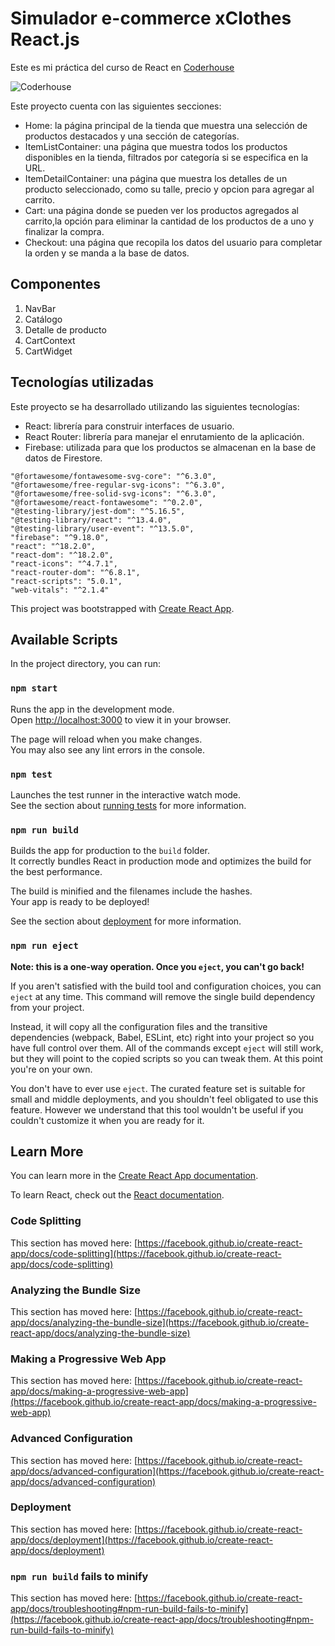 # Simulador e-commerce xClothes React.js 

Este es mi práctica del curso de React en [Coderhouse](https://www.coderhouse.es/)

![Coderhouse](https://www.coderhouse.es/imgs/ch.svg)



Este proyecto cuenta con las siguientes secciones:
- Home: la página principal de la tienda que muestra una selección de productos destacados y una sección de categorías.
- ItemListContainer: una página que muestra todos los productos disponibles en la tienda, filtrados por categoría si se especifica en la URL.
- ItemDetailContainer: una página que muestra los detalles de un producto seleccionado, como su talle, precio y opcion para agregar al carrito.
- Cart: una página donde se pueden ver los productos agregados al carrito,la opción para eliminar la cantidad de los productos de a uno y finalizar la compra.
- Checkout: una página que recopila los datos del usuario para completar la orden y se manda a la base de datos.

## Componentes
1. NavBar
2. Catálogo
3. Detalle de producto 
4. CartContext 
5. CartWidget

## Tecnologías utilizadas

Este proyecto se ha desarrollado utilizando las siguientes tecnologías:

- React: librería para construir interfaces de usuario.
- React Router: librería para manejar el enrutamiento de la aplicación.
- Firebase: utilizada para que los productos se almacenan en la base de datos de Firestore.       

```
"@fortawesome/fontawesome-svg-core": "^6.3.0",
"@fortawesome/free-regular-svg-icons": "^6.3.0",
"@fortawesome/free-solid-svg-icons": "^6.3.0",
"@fortawesome/react-fontawesome": "^0.2.0",
"@testing-library/jest-dom": "^5.16.5",
"@testing-library/react": "^13.4.0",
"@testing-library/user-event": "^13.5.0",
"firebase": "^9.18.0",
"react": "^18.2.0",
"react-dom": "^18.2.0",
"react-icons": "^4.7.1",
"react-router-dom": "^6.8.1",
"react-scripts": "5.0.1",
"web-vitals": "^2.1.4"
```


This project was bootstrapped with [Create React App](https://github.com/facebook/create-react-app).

## Available Scripts

In the project directory, you can run:

### `npm start`

Runs the app in the development mode.\
Open [http://localhost:3000](http://localhost:3000) to view it in your browser.

The page will reload when you make changes.\
You may also see any lint errors in the console.

### `npm test`

Launches the test runner in the interactive watch mode.\
See the section about [running tests](https://facebook.github.io/create-react-app/docs/running-tests) for more information.

### `npm run build`

Builds the app for production to the `build` folder.\
It correctly bundles React in production mode and optimizes the build for the best performance.

The build is minified and the filenames include the hashes.\
Your app is ready to be deployed!

See the section about [deployment](https://facebook.github.io/create-react-app/docs/deployment) for more information.

### `npm run eject`

**Note: this is a one-way operation. Once you `eject`, you can't go back!**

If you aren't satisfied with the build tool and configuration choices, you can `eject` at any time. This command will remove the single build dependency from your project.

Instead, it will copy all the configuration files and the transitive dependencies (webpack, Babel, ESLint, etc) right into your project so you have full control over them. All of the commands except `eject` will still work, but they will point to the copied scripts so you can tweak them. At this point you're on your own.

You don't have to ever use `eject`. The curated feature set is suitable for small and middle deployments, and you shouldn't feel obligated to use this feature. However we understand that this tool wouldn't be useful if you couldn't customize it when you are ready for it.

## Learn More

You can learn more in the [Create React App documentation](https://facebook.github.io/create-react-app/docs/getting-started).

To learn React, check out the [React documentation](https://reactjs.org/).

### Code Splitting

This section has moved here: [https://facebook.github.io/create-react-app/docs/code-splitting](https://facebook.github.io/create-react-app/docs/code-splitting)

### Analyzing the Bundle Size

This section has moved here: [https://facebook.github.io/create-react-app/docs/analyzing-the-bundle-size](https://facebook.github.io/create-react-app/docs/analyzing-the-bundle-size)

### Making a Progressive Web App

This section has moved here: [https://facebook.github.io/create-react-app/docs/making-a-progressive-web-app](https://facebook.github.io/create-react-app/docs/making-a-progressive-web-app)

### Advanced Configuration

This section has moved here: [https://facebook.github.io/create-react-app/docs/advanced-configuration](https://facebook.github.io/create-react-app/docs/advanced-configuration)

### Deployment

This section has moved here: [https://facebook.github.io/create-react-app/docs/deployment](https://facebook.github.io/create-react-app/docs/deployment)

### `npm run build` fails to minify

This section has moved here: [https://facebook.github.io/create-react-app/docs/troubleshooting#npm-run-build-fails-to-minify](https://facebook.github.io/create-react-app/docs/troubleshooting#npm-run-build-fails-to-minify)
